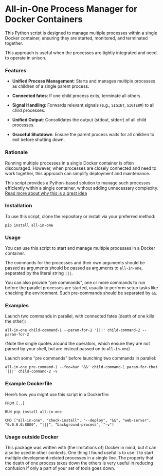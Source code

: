 # All-in-One Process Manager for Docker Containers

This Python script is designed to manage multiple processes within a single Docker
container, ensuring they are started, monitored, and terminated together.

This approach is useful when the processes are tightly integrated and need to operate
in unison.

### Features

* **Unified Process Management**: Starts and manages multiple processes as children
  of a single parent process.

* **Connected fates**: If one child process exits, terminate all others.

* **Signal Handling**: Forwards relevant signals (e.g., `SIGINT`, `SIGTERM`) to all
  child processes.

* **Unified Output**: Consolidates the output (stdout, stderr) of all child
  processes.

* **Graceful Shutdown**: Ensure the parent process waits for all children to exit
  before shutting down.

### Rationale

Running multiple processes in a single Docker container is often discouraged.
However, when processes are closely connected and need to work together, this
approach can simplify deployment and maintenance.

This script provides a Python-based solution to manage such processes efficiently
within a single container, without adding unnecessary complexity. [Read more about
why this is a great idea](https://www.bugsink.com/multi-process-docker-images/)

### Installation

To use this script, clone the repository or install via your preferred method:

```
pip install all-in-one
```

### Usage

You can use this script to start and manage multiple processes in a Docker container.

The commands for the processes and their own arguments should be passed as arguments 
should be passed as arguments to `all-in-one`, separated by the literal string `|||`.

You can also provide "pre commands", one or more commands to run before the parallel
processes are started, usually to perform setup tasks like checking the environment.
Such pre-commands should be separated by `&&`.

### Examples

Launch two commands in parallel, with connected fates (death of one kills the other):

```
all-in-one child-command-1 --param-for-2 '|||' child-command-2 --param-for-2
```

(Note the single quotes around the operators, which ensure they are not parsed by
your shell, but are instead passed on to `all-in-one`)

Launch some "pre commands" before launching two commands in parallel:

```
all-in-one pre-command-1 --foo=bar '&&' child-command-1 param-for-that '|||' child-command-2 -v
```

### Example Dockerfile

Here’s how you might use this script in a Dockerfile:

```
FROM [..]

RUN pip install all-in-one

CMD ["all-in-one", "check-install", "--deploy", "&&", "web-server", "0.0.0.0:8000", "|||", "background-process", "-v"]
```

### Usage outside Docker

This package was written with (the limitations of) Docker in mind, but it can also be
used in other contexts. One thing I found useful is to use it to start multiple
development-related processes in a single line. The property that the death of one
process takes down the others is very useful in reducing confusion if only a part of
your set of tools goes down. 
